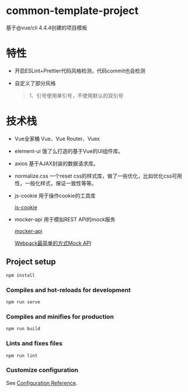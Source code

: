 # common-template-project

基于@vue/cli 4.4.4创建的项目模板

# 特性

- 开启ESLint+Prettier代码风格检测，代码commit也会检测

- 自定义了部分风格

  > 1、引号使用单引号，不使用默认的双引号
  

# 技术栈
- Vue全家桶
Vue、Vue Router、Vuex
- element-ui
饿了么打造的基于Vue的UI组件库。

- axios
基于AJAX封装的数据请求库。

- normalize.css
一个reset css的样式库，做了一些优化，比如优化css可用性，一般化样式，保证一致性等等。

- js-cookie
用于操作cookie的工具库

  [js-cookie](https://github.com/js-cookie/js-cookie)

- mocker-api
用于模拟REST API的mock服务

  [mocker-api](https://github.com/jaywcjlove/mocker-api)

  [Webpack最简单的方式Mock API](https://juejin.im/post/5a7c263c5188257a836c20c4)

## Project setup
```
npm install
```

### Compiles and hot-reloads for development
```
npm run serve
```

### Compiles and minifies for production
```
npm run build
```

### Lints and fixes files
```
npm run lint
```

### Customize configuration
See [Configuration Reference](https://cli.vuejs.org/config/).
